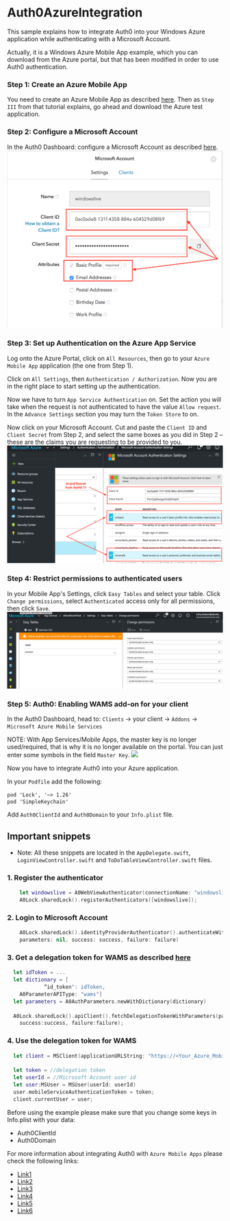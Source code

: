 # Auth0AzureIntegration

This sample explains how to integrate Auth0 into your Windows Azure application while authenticating with a Microsoft Account.

Actually, it is a Windows Azure Mobile App example, which you can download from the Azure portal, but that has been modified in order to use Auth0 authentication.


### Step 1: Create an Azure Mobile App
You need to create an Azure Mobile App as described [here](https://azure.microsoft.com/en-us/documentation/articles/app-service-mobile-ios-get-started/). Then as `Step III` from that tutorial explains, go ahead and download the Azure test application.


### Step 2: Configure a Microsoft Account
In the Auth0 Dashboard: configure a Microsoft Account as described [here](https://auth0.com/docs/connections/social/microsoft-account).
![Microsoft Account](/media/image1.png)

### Step 3: Set up Authentication on the Azure App Service

Log onto the Azure Portal, click on `All Resources`, then go to your `Azure Mobile App` application (the one from Step 1).  

Click on `All Settings`, then `Authentication / Authorization`. Now you are in the right place to start setting up the authentication.

Now we have to turn `App Service Authentication` on. Set the action you will take when the request is not authenticated to have the value `Allow request`.
In the `Advance Settings` section you may turn the `Token Store` to on.

Now click on your Microsoft Account. Cut and paste the `Client ID` and `Client Secret` from Step 2, and select the same boxes as you did in Step 2 – these are the claims you are requesting to be provided to you.
![Azure Portal](/media/image2.png)

### Step 4: Restrict permissions to authenticated users

In your Mobile App's Settings, click `Easy Tables` and select your table. Click `Change permissions`, select `Authenticated` access only for all permissions, then click `Save`. 
![](/media/image3.png)

### Step 5: Auth0: Enabling WAMS add-on for your client

In the Auth0 Dashboard, head to: `Clients` -> your client -> `Addons` -> `Microsoft Azure Mobile Services`

NOTE: With App Services/Mobile Apps, the master key is no longer used/required, that is why it is no longer available on the portal. You can just enter some symbols in the field `Master Key`.
![](image4.png)

Now you have to integrate Auth0 into your Azure application.

In your `Podfile` add the following:

```
pod 'Lock', '~> 1.26'
pod 'SimpleKeychain'
```

Add `Auth0ClientId` and `Auth0Domain` to your `Info.plist` file.

## Important snippets

* Note: All these snippets are located in the `AppDelegate.swift`, `LoginViewController.swift` and `ToDoTableViewController.swift` files.

### 1. Register the authenticator 

```swift
    let windowslive = A0WebViewAuthenticator(connectionName: "windowslive", lock: A0Lock.sharedLock())
    A0Lock.sharedLock().registerAuthenticators([windowslive]);
```
### 2. Login to Microsoft Account 

```swift
    A0Lock.sharedLock().identityProviderAuthenticator().authenticateWithConnectionName("windowslive", 
	parameters: nil, success: success, failure: failure)
```
### 3. Get a delegation token for WAMS as described [here](https://auth0.com/docs/libraries/lock-ios/delegation-api)

```swift
  let idToken = ...
  let dictionary = [
            “id_token": idToken,
    A0ParameterAPIType: "wams"]
  let parameters = A0AuthParameters.newWithDictionary(dictionary)
        
  A0Lock.sharedLock().apiClient().fetchDelegationTokenWithParameters(parameters,
    success:success, failure:failure);
```

### 4. Use the delegation token for WAMS 

```swift
  let client = MSClient(applicationURLString: "https://<Your_Azure_Mobile_App_Name>.azurewebsites.net")
        
  let token = //delegation token
  let userId = //Microsoft Account user id
  let user:MSUser = MSUser(userId: userId)
  user.mobileServiceAuthenticationToken = token;        
  client.currentUser = user;
```

Before using the example please make sure that you change some keys in Info.plist with your data:
- Auth0ClientId
- Auth0Domain

For more information about integrating Auth0 with `Azure Mobile Apps` please check the following links:

* [Link1](https://azure.microsoft.com/en-us/documentation/articles/app-service-mobile-migrating-from-mobile-services/)
* [Link2](https://shellmonger.com/2016/03/22/integrating-auth0-with-azure-mobile-apps-javascript-client/ )
* [Link3](https://azure.microsoft.com/en-us/documentation/articles/app-service-mobile-how-to-configure-microsoft-authentication/)
* [Link4](https://azure.microsoft.com/en-us/documentation/articles/app-service-mobile-ios-get-started-users/)
* [Link5](https://azure.microsoft.com/en-us/documentation/articles/app-service-mobile-ios-how-to-use-client-library/)
* [Link6](https://auth0.com/blog/Authenticate-Azure-Mobile-Services-apps-with-Everything-using-Auth0/)











